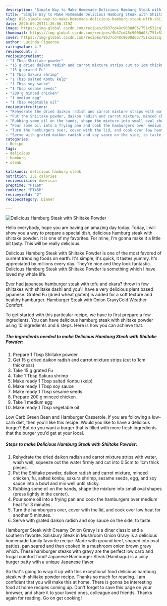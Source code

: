 ```yaml
---
description: "Simple Way to Make Homemade Delicious Hamburg Steak with Shiitake Powder"
title: "Simple Way to Make Homemade Delicious Hamburg Steak with Shiitake Powder"
slug: 826-simple-way-to-make-homemade-delicious-hamburg-steak-with-shiitake-powder
date: 2020-09-25T11:26:06.719Z
image: https://img-global.cpcdn.com/recipes/9b37cd48c9000d05/751x532cq70/delicious-hamburg-steak-with-shiitake-powder-recipe-main-photo.jpg
thumbnail: https://img-global.cpcdn.com/recipes/9b37cd48c9000d05/751x532cq70/delicious-hamburg-steak-with-shiitake-powder-recipe-main-photo.jpg
cover: https://img-global.cpcdn.com/recipes/9b37cd48c9000d05/751x532cq70/delicious-hamburg-steak-with-shiitake-powder-recipe-main-photo.jpg
author: Lucinda Figueroa
ratingvalue: 4.7
reviewcount: 3
recipeingredient:
- "1 Tbsp Shiitake powder"
- "15 g dried daikon radish and carrot mixture strips cut to 1cm thickness"
- "15 g grated Fu"
- "1 Tbsp Sakura shrimp"
- "1 Tbsp salted Konbu kelp"
- "1 Tbsp soy sauce"
- "1 Tbsp sesame seeds"
- "200 g minced chicken"
- "1 medium egg"
- "1 Tbsp vegetable oil"
recipeinstructions:
- "Rehydrate the dried daikon radish and carrot mixture strips with water, wash well, squeeze out the water firmly and cut into 0.5cm to 1cm thick pieces."
- "Put the Shiitake powder, daikon radish and carrot mixture, minced chicken, fu, salted konbu, sakura shrimp, sesame seeds, egg, and soy sauce into a bowl and mix well until sticky."
- "Rubbing some oil on the hands, shape the mixture into small oval shapes (press lightly in the center)."
- "Pour some oil into a frying pan and cook the hamburgers over medium heat for 3 minutes."
- "Turn the hamburgers over, cover with the lid, and cook over low heat for another 5 minutes."
- "Serve with grated daikon radish and soy sauce on the side, to taste."
categories:
- Recipe
tags:
- delicious
- hamburg
- steak

katakunci: delicious hamburg steak 
nutrition: 251 calories
recipecuisine: American
preptime: "PT16M"
cooktime: "PT45M"
recipeyield: "2"
recipecategory: Dinner

---
```



![Delicious Hamburg Steak with Shiitake Powder](https://img-global.cpcdn.com/recipes/9b37cd48c9000d05/751x532cq70/delicious-hamburg-steak-with-shiitake-powder-recipe-main-photo.jpg)

Hello everybody, hope you are having an amazing day today. Today, I will show you a way to prepare a special dish, delicious hamburg steak with shiitake powder. It is one of my favorites. For mine, I'm gonna make it a little bit tasty. This will be really delicious.

Delicious Hamburg Steak with Shiitake Powder is one of the most favored of current trending foods on earth. It's simple, it's quick, it tastes yummy. It's appreciated by millions every day. They're nice and they look fantastic. Delicious Hamburg Steak with Shiitake Powder is something which I have loved my whole life.

Ever had japanese hamburger steak with tofu and okara? throw in few shiitakes with shiitake dashi and you&#39;ll have a very delicious plant based japanese. Grated Fu (dried wheat gluten) is added for a soft texture and healthy hamburger. Hamburger Steak with Onion GravyCold Weather Comfort.


To get started with this particular recipe, we have to first prepare a few ingredients. You can have delicious hamburg steak with shiitake powder using 10 ingredients and 6 steps. Here is how you can achieve that.

<!--inarticleads1-->

##### The ingredients needed to make Delicious Hamburg Steak with Shiitake Powder:

1. Prepare 1 Tbsp Shiitake powder
1. Get 15 g dried daikon radish and carrot mixture strips (cut to 1cm thickness)
1. Take 15 g grated Fu
1. Take 1 Tbsp Sakura shrimp
1. Make ready 1 Tbsp salted Konbu (kelp)
1. Make ready 1 Tbsp soy sauce
1. Make ready 1 Tbsp sesame seeds
1. Prepare 200 g minced chicken
1. Take 1 medium egg
1. Make ready 1 Tbsp vegetable oil


Low Carb Green Bean and Hamburger Casserole. If you are following a low-carb diet, then you&#39;ll like this recipe. Would you like to have a delicious burger? But do you want a burger that is filled with more fresh ingredients that the burger you&#39;d get at your local. 

<!--inarticleads2-->

##### Steps to make Delicious Hamburg Steak with Shiitake Powder:

1. Rehydrate the dried daikon radish and carrot mixture strips with water, wash well, squeeze out the water firmly and cut into 0.5cm to 1cm thick pieces.
1. Put the Shiitake powder, daikon radish and carrot mixture, minced chicken, fu, salted konbu, sakura shrimp, sesame seeds, egg, and soy sauce into a bowl and mix well until sticky.
1. Rubbing some oil on the hands, shape the mixture into small oval shapes (press lightly in the center).
1. Pour some oil into a frying pan and cook the hamburgers over medium heat for 3 minutes.
1. Turn the hamburgers over, cover with the lid, and cook over low heat for another 5 minutes.
1. Serve with grated daikon radish and soy sauce on the side, to taste.


Hamburger Steak with Creamy Onion Gravy is a diner classic and a southern favorite. Salisbury Steak in Mushroom Onion Gravy is a delicious homemade family favorite recipe. Made with ground beef, shaped into oval patties, pan seared and then cooked in a mushroom onion brown gravy which. These hamburger steaks with gravy are the perfect low carb and frugal comfort food! Japanese Hamburger Steak (Hambāgu) is a juicy burger patty with a unique Japanese flavor. 

So that's going to wrap it up with this exceptional food delicious hamburg steak with shiitake powder recipe. Thanks so much for reading. I am confident that you will make this at home. There is gonna be interesting food at home recipes coming up. Don't forget to save this page on your browser, and share it to your loved ones, colleague and friends. Thanks again for reading. Go on get cooking!
